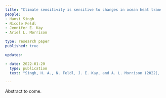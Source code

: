 ```yaml
---
title: "Climate sensitivity is sensitive to changes in ocean heat transport"
people:
- Hansi Singh 
- Nicole Feldl
- Jennifer E. Kay
- Ariel L. Morrison

type: research paper
published: true

updates:

- date: 2022-01-20
  type: publication
  text: "Singh, H. A., N. Feldl, J. E. Kay, and A. L. Morrison (2022), [doi:10.1175/JCLI-D-21-0674.1](https://doi.org/10.1175/JCLI-D-21-0674.1), in press."

---
```


Abstract to come.
